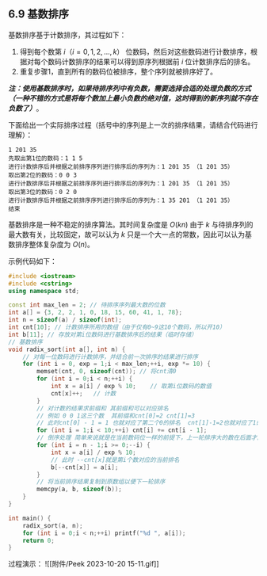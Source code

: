## 6.9 基数排序

基数排序基于计数排序，其过程如下：

1. 得到每个数第 $i （i=0,1,2,...,k）$ 位数码，然后对这些数码进行计数排序，根据对每个数码计数排序的结果可以得到原序列根据前 $i$ 位计数排序后的排名。
2. 重复步骤1，直到所有的数码位被排序，整个序列就被排序好了。

***注：使用基数排序时，如果待排序列中有负数，需要选择合适的处理负数的方式（一种不错的方式是将每个数加上最小负数的绝对值，这时得到的新序列就不存在负数了）***。

下面给出一个实际排序过程（括号中的序列是上一次的排序结果，请结合代码进行理解）：

```
1 201 35
先取出第1位的数码：1 1 5
进行计数排序后并根据之前排序序列进行排序后的序列为：1 201 35 （1 201 35）
取出第2位的数码：0 0 3
进行计数排序后并根据之前排序序列进行排序后的序列为：1 201 35 （1 201 35）
取出第3位的数码：0 2 0
进行计数排序后并根据之前排序序列进行排序后的序列为：1 35 201 （1 201 35）
结束
```



基数排序是一种不稳定的排序算法。其时间复杂度是 $O(kn)$ 由于 $k$ 与待排序列的最大数有关，比较固定，故可以认为 $k$ 只是一个大一点的常数，因此可以认为基数排序整体复杂度为 $O(n)$。

示例代码如下：

```c++
#include <iostream>
#include <cstring>
using namespace std;

const int max_len = 2; // 待排序序列最大数的位数
int a[] = {3, 2, 2, 1, 0, 18, 15, 60, 41, 1, 78};
int n = sizeof(a) / sizeof(int);
int cnt[10]; // 计数排序所用的数组（由于仅有0~9这10个数码，所以开10）
int b[11]; // 存放对第i位数码进行基数排序后的结果（临时存储）
// 基数排序
void radix_sort(int a[], int n) {
    // 对每一位数码进行计数排序，并结合前一次排序的结果进行排序
    for (int i = 0, exp = 1;i < max_len;++i, exp *= 10) {
        memset(cnt, 0, sizeof(cnt)); // 将cnt清0
        for (int i = 0;i < n;++i) {
            int x = a[i] / exp % 10;    // 取第i位数码的数值
            cnt[x]++;   // 计数
        }
        // 对计数的结果求前缀和 其前缀和可以对应排名
        // 例如 0 0 1这三个数  其前缀和cnt[0]=2 cnt[1]=3
        // 此时cnt[0] - 1 = 1 也就对应了第二个0的排名  cnt[1]-1=2也就对应了1的排名
        for (int i = 1;i < 10;++i) cnt[i] += cnt[i - 1];
        // 倒序处理 简单来说就是在当前数码位一样的前提下，上一轮排序大的数在后面才能保证基数排序正确性
        for (int i = n - 1;i >= 0;--i) {
            int x = a[i] / exp % 10;
            // 此时 --cnt[x]就是第i个数对应的当前排名
            b[--cnt[x]] = a[i];
        }
        // 将当前排序结果复制到原数组以便下一轮排序
        memcpy(a, b, sizeof(b));
    }
}

int main() {
    radix_sort(a, n);
    for (int i = 0;i < n;++i) printf("%d ", a[i]);
    return 0;
}
```

过程演示：
![[附件/Peek 2023-10-20 15-11.gif]]